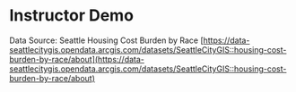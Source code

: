 # Instructor Demo

Data Source: Seattle Housing Cost Burden by Race [https://data-seattlecitygis.opendata.arcgis.com/datasets/SeattleCityGIS::housing-cost-burden-by-race/about](https://data-seattlecitygis.opendata.arcgis.com/datasets/SeattleCityGIS::housing-cost-burden-by-race/about)
